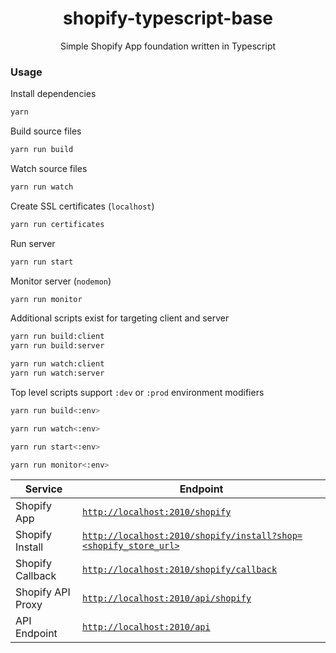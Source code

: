 <h1 align="center">shopify-typescript-base</h1>

<p align="center">Simple Shopify App foundation written in Typescript</p>

### Usage

Install dependencies
```bash
yarn
```

Build source files
```bash
yarn run build
```

Watch source files
```bash
yarn run watch
```

Create SSL certificates (`localhost`)
```bash
yarn run certificates
```

Run server
```bash
yarn run start
```

Monitor server (`nodemon`)
```bash
yarn run monitor
```

Additional scripts exist for targeting client and server
```bash
yarn run build:client
yarn run build:server

yarn run watch:client
yarn run watch:server
```

Top level scripts support `:dev` or `:prod` environment modifiers
```bash
yarn run build<:env>

yarn run watch<:env>

yarn run start<:env>

yarn run monitor<:env>
```

| Service           | Endpoint      |
| ----------------- | ------------- |
| Shopify App       | [`http://localhost:2010/shopify`](http://localhost:2010/shopify) |
| Shopify Install   | [`http://localhost:2010/shopify/install?shop=<shopify_store_url>`](http://localhost:2010/shopify/install?shop=<shopify_store_url>) |
| Shopify Callback  | [`http://localhost:2010/shopify/callback`](http://localhost:2010/shopify/callback) |
| Shopify API Proxy | [`http://localhost:2010/api/shopify`](http://localhost:2010/api/shopify) |
| API Endpoint      | [`http://localhost:2010/api`](http://localhost:2010/api) |
